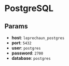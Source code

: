 # PostgreSQL

## Params

 * **host**: `leprechaun_postgres`
 * **port**: `5432`
 * **user**: `postgres`
 * **password**: `2700`
 * **database**: `postgres`
